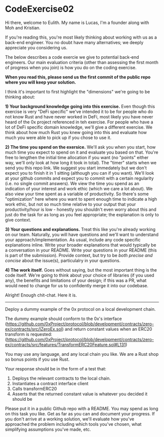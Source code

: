# CodeExercise02

Hi there, welcome to Eulith. My name is Lucas, I'm a founder along with Moh and Kristian.

If you're reading this, you're most likely thinking about working with us as a back-end engineer. You no doubt have many alternatives; we deeply appreciate you considering us. 

The below describes a code exercie we give to potential back-end engineers. Our main evaluation criteria (other than assessing the first month of progress when you join) is how you do on the coding exercise. 

**When you read this, please send us the first commit of the public repo where you will keep your solution.**

I think it's important to first highlight the "dimensions" we're going to be thinking about:

**1) Your background knowledge going into this exercise.**
Even though this exercise is very "DeFi specific" we've intended it to be for people who do not know Rust and have never worked in DeFi, most likely you have never heard of the 0x project referenced in teh exercise. For people who have a lot of DeFi specific domain knowledge, we'll give a different exercise. We think about how much Rust you knew going into this and evaluate how much you were able to pick up if you chose to use it.

**2) The time you spend on the exersice.**
We'll ask you when you start, how much time you expect to spend on it and evaluate you based on that. You're free to lengthen the initial time allocation if you want (no "points" either way, we'll only look at how long it took in total). The "timer" starts when we send you this repo link. We suggest you start immedately but we don't expect you to finish it in 1 sitting (although you can if you want). We'll look at your github commits and expect you to commit with a certain regularity (i.e. no single commit answers). We view the time you spend as an indication of your interest and work ethic (which we care a lot about). We also view your time spent as a variable of productivity. So there's some "optimization" here where you want to spent enough time to indicate a high work ethic, but not so much time relative to your output that your productivity/hour is low - honestly you shouldn't even worry about this and just do the task for as long as you feel appropriate; the explanation is only to give context.

**3) Your questions and explanations.**
Treat this like you're already working on our team. Naturally, you will have questions and we'll want to understand your approach/implementation. As usual, include any code specific explanations inline. Write your broader explanations that would typically be a conversation in your README. Write your questions in your README (this is part of the submission). Provide context, but try to be _both precise and concise_ about the issue(s), particulalry in your questions.

**4) The work itself.**
Goes without saying, but the most important thing is the code itself. We're going to think about your choice of libraries (if you used any), the benefits and limitations of your design; if this was a PR, what would need to change for us to confidently merge it into our codebase.


Alright! Enough chit-chat. Here it is.

---

Deploy a dummy example of the 0x protocol on a local development chain. 

The dummy example should conform to the 0x's interface (https://github.com/0xProject/protocol/blob/development/contracts/zero-ex/contracts/src/IZeroEx.sol) and return constant values when an ERC20 transform is requested: (https://github.com/0xProject/protocol/blob/development/contracts/zero-ex/contracts/src/features/TransformERC20Feature.sol#L131)

You may use any language, and any local chain you like. We are a Rust shop so bonus points if you use Rust.

Your response should be in the form of a test that:

1. Deploys the relevant contracts to the local chain.
2. Instantiates a contract interface client
3. Calls transformERC20
4. Asserts that the returned constant value is whatever you decided it should be

Please put it in a public Github repo with a README. You may spend as long on this task you like. Get as far as you can and document your progress. If you don't arrive at a working solution, we'll evaluate how you've approached the problem including which tools you've chosen, what simplifying assumptions you've made, etc.
